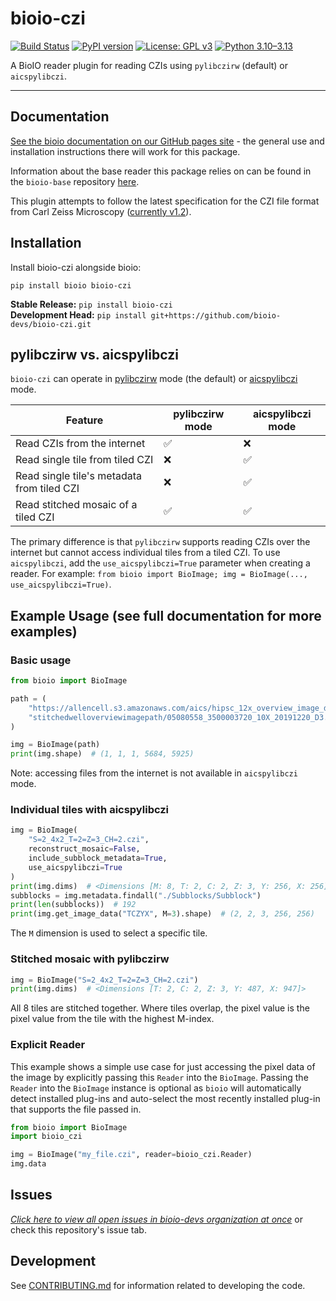 # bioio-czi

[![Build Status](https://github.com/bioio-devs/bioio-czi/actions/workflows/ci.yml/badge.svg)](https://github.com/bioio-devs/bioio-czi/actions)
[![PyPI version](https://badge.fury.io/py/bioio-czi.svg)](https://badge.fury.io/py/bioio-czi)
[![License: GPL v3](https://img.shields.io/badge/License-GPLv3-blue.svg)](https://www.gnu.org/licenses/gpl-3.0)
[![Python 3.10–3.13](https://img.shields.io/badge/python-3.10--3.13-blue.svg)](https://www.python.org/downloads/)

A BioIO reader plugin for reading CZIs using `pylibczirw` (default) or `aicspylibczi`.

---


## Documentation

[See the bioio documentation on our GitHub pages site](https://bioio-devs.github.io/bioio/OVERVIEW.html) - the general use and installation instructions there will work for this package.

Information about the base reader this package relies on can be found in the `bioio-base` repository [here](https://github.com/bioio-devs/bioio-base).

This plugin attempts to follow the latest specification for the CZI file format from
Carl Zeiss Microscopy ([currently v1.2](./docs/2024_06_02_DS_ZISRAW-FileFormat.pdf)).

## Installation

Install bioio-czi alongside bioio:

`pip install bioio bioio-czi`

**Stable Release:** `pip install bioio-czi`<br>
**Development Head:** `pip install git+https://github.com/bioio-devs/bioio-czi.git`

## pylibczirw vs. aicspylibczi
`bioio-czi` can operate in [pylibczirw](https://github.com/ZEISS/pylibczirw) mode (the default) or [aicspylibczi](https://github.com/AllenCellModeling/aicspylibczi) mode.

| Feature | pylibczirw mode | aicspylibczi mode |
|--|--|--|
| Read CZIs from the internet | ✅ | ❌ |
| Read single tile from tiled CZI | ❌ | ✅ |
| Read single tile's metadata from tiled CZI | ❌ | ✅ |
| Read stitched mosaic of a tiled CZI | ✅ | ✅ |

The primary difference is that `pylibczirw` supports reading CZIs over the internet but cannot access individual tiles from a tiled CZI. To use `aicspylibczi`, add the `use_aicspylibczi=True` parameter when creating a reader. For example: `from bioio import BioImage; img = BioImage(..., use_aicspylibczi=True)`.

## Example Usage (see full documentation for more examples)

### Basic usage
```python
from bioio import BioImage

path = (
    "https://allencell.s3.amazonaws.com/aics/hipsc_12x_overview_image_dataset/"
    "stitchedwelloverviewimagepath/05080558_3500003720_10X_20191220_D3.czi"
)

img = BioImage(path)
print(img.shape)  # (1, 1, 1, 5684, 5925)
```
Note: accessing files from the internet is not available in `aicspylibczi` mode.

### Individual tiles with aicspylibczi
```python
img = BioImage(
    "S=2_4x2_T=2=Z=3_CH=2.czi",
    reconstruct_mosaic=False,
    include_subblock_metadata=True,
    use_aicspylibczi=True
)
print(img.dims)  # <Dimensions [M: 8, T: 2, C: 2, Z: 3, Y: 256, X: 256]>
subblocks = img.metadata.findall("./Subblocks/Subblock")
print(len(subblocks))  # 192
print(img.get_image_data("TCZYX", M=3).shape)  # (2, 2, 3, 256, 256)
```
The `M` dimension is used to select a specific tile.

### Stitched mosaic with pylibczirw
```python
img = BioImage("S=2_4x2_T=2=Z=3_CH=2.czi")
print(img.dims)  # <Dimensions [T: 2, C: 2, Z: 3, Y: 487, X: 947]>
```
All 8 tiles are stitched together. Where tiles overlap, the pixel value is the pixel value from the tile with the highest M-index.

### Explicit Reader
This example shows a simple use case for just accessing the pixel data of the image
by explicitly passing this `Reader` into the `BioImage`. Passing the `Reader` into
the `BioImage` instance is optional as `bioio` will automatically detect installed
plug-ins and auto-select the most recently installed plug-in that supports the file
passed in.
```python
from bioio import BioImage
import bioio_czi

img = BioImage("my_file.czi", reader=bioio_czi.Reader)
img.data
```

## Issues
[_Click here to view all open issues in bioio-devs organization at once_](https://github.com/search?q=user%3Abioio-devs+is%3Aissue+is%3Aopen&type=issues&ref=advsearch) or check this repository's issue tab.


## Development

See [CONTRIBUTING.md](CONTRIBUTING.md) for information related to developing the code.
